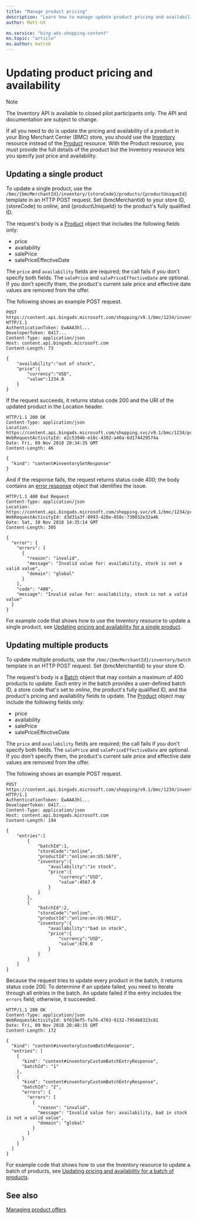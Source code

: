```yaml
---
title: "Manage product pricing"
description: "Learn how to manage update product pricing and availability."
author: Matt-UX

ms.service: "bing-ads-shopping-content"
ms.topic: "article"
ms.author: matrob
---
```


# Updating product pricing and availability

> [!NOTE]
> The Inventory API is available to closed pilot participants only. The API and documentation are subject to change.

If all you need to do is update the pricing and availability of a product in your Bing Merchant Center (BMC) store, you should use the [Inventory](inventory-resource.md) resource instead of the [Product](products-resource.md) resource. With the Product resource, you must provide the full details of the product but the Inventory resource lets you specify just price and availability.

## Updating a single product

To update a single product, use the `/bmc/{bmcMerchantId}/inventory/{storeCode}/products/{productUniqueId}` template in an HTTP POST request. Set {bmcMerchantId} to your store ID, {storeCode} to *online*, and {productUniqueId} to the product's fully qualified ID.

The request's body is a [Product](inventory-resource.md#product) object that includes the following fields only:

- price
- availability
- salePrice
- salePriceEffectiveDate

The `price` and `availability` fields are required; the call fails if you don't specify both fields. The `salePrice` and `salePriceEffectiveDate` are optional. If you don't specify them, the product's current sale price and effective date values are removed from the offer.

The following shows an example POST request.

```
POST https://content.api.bingads.microsoft.com/shopping/v9.1/bmc/1234/inventory/online/products/online:en:US:5678 HTTP/1.1
AuthenticationToken: EwAAA3hl...
DeveloperToken: 0417...
Content-Type: application/json
Host: content.api.bingads.microsoft.com
Content-Length: 73

{
    "availability":"out of stock",
    "price":{
        "currency":"USD",
        "value":1234.0
    }
}
```

If the request succeeds, it returns status code 200 and the URI of the updated product in the Location header. 

```
HTTP/1.1 200 OK
Content-Type: application/json
Location: https://content.api.bingads.microsoft.com/shopping.svc/v9.1/bmc/1234/products/online:en:US:5678
WebRequestActivityId: e2c53946-e18c-4302-a40a-6d174429574a
Date: Fri, 09 Nov 2018 20:34:35 GMT
Content-Length: 46

{
  "kind": "content#inventorySetResponse"
}
```

And if the response fails, the request returns status code 400; the body contains an [error response](inventory-resource.md#errorresponse) object that identifies the issue.

```
HTTP/1.1 400 Bad Request
Content-Type: application/json
Location: https://content.api.bingads.microsoft.com/shopping.svc/v9.1/bmc/1234/products/online:en:US:5678
WebRequestActivityId: d3d31a3f-8993-428e-858c-730032e32a46
Date: Sat, 10 Nov 2018 14:35:14 GMT
Content-Length: 305

{
  "error": {
    "errors": [
      {
        "reason": "invalid",
        "message": "Invalid value for: availability, stock is not a valid value",
        "domain": "global"
      }
    ],
    "code": "400",
    "message": "Invalid value for: availability, stock is not a valid value"
  }
}
```

For example code that shows how to use the Inventory resource to update a single product, see [Updating pricing and availability for a single product](code-example-single-product-update.md).


## Updating multiple products

To update multiple products, use the `/bmc/{bmcMerchantId}/inventory/batch` template in an HTTP POST request. Set {bmcMerchantId} to your store ID.

The request's body is a [Batch](inventory-resource.md#batch) object that may contain a maximum of 400 products to update. Each entry in the batch provides a user-defined batch ID, a store code that's set to *online*, the product's fully qualified ID, and the product's pricing and availability fields to update. The [Product](inventory-resource.md#product) object may include the following fields only: 

- price
- availability
- salePrice
- salePriceEffectiveDate

The `price` and `availability` fields are required; the call fails if you don't specify both fields. The `salePrice` and `salePriceEffectiveDate` are optional. If you don't specify them, the product's current sale price and effective date values are removed from the offer.

The following shows an example POST request.

```
POST https://content.api.bingads.microsoft.com/shopping/v9.1/bmc/1234/inventory/batch HTTP/1.1
AuthenticationToken: EwAAA3hl...
DeveloperToken: 0417...
Content-Type: application/json
Host: content.api.bingads.microsoft.com
Content-Length: 194

{
    "entries":[
        {
            "batchId":1,
            "storeCode":"online",
            "productId":"online:en:US:5678",
            "inventory":{
                "availability":"in stock",
                "price":{
                    "currency":"USD",
                    "value":4567.0
                }
            }
        },
        {
            "batchId":2,
            "storeCode":"online",
            "productId":"online:en:US:9012",
            "inventory":{
                "availability":"bad in stock",
                "price":{
                    "currency":"USD",
                    "value":678.0
                }
            }
        }
    ]
}
```

Because the request tries to update every product in the batch, it returns status code 200. To determine if an update failed, you need to iterate through all entries in the batch. An update failed if the entry includes the `errors` field; otherwise, it succeeded.

```
HTTP/1.1 200 OK
Content-Type: application/json
WebRequestActivityId: bf019ef5-fa76-4703-9132-7954b0323c81
Date: Fri, 09 Nov 2018 20:48:15 GMT
Content-Length: 172

{
  "kind": "content#inventoryCustomBatchResponse",
  "entries": [
    {
      "kind": "content#inventoryCustomBatchEntryResponse",
      "batchId": "1"
    },
    {
      "kind": "content#inventoryCustomBatchEntryResponse",
      "batchId": "2",
      "errors": {
        "errors": [
          {
            "reason": "invalid",
            "message": "Invalid value for: availability, bad in stock is not a valid value",
            "domain": "global"
          }
        ]
      }
    }
  ]
}
```

For example code that shows how to use the Inventory resource to update a batch of products, see [Updating pricing and availability for a batch of products](code-example-batch-product-update.md).


## See also

[Managing product offers](manage-products.md)
